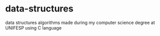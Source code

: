 # data-structures
data structures algorithms made during my computer science degree at UNIFESP using C language
